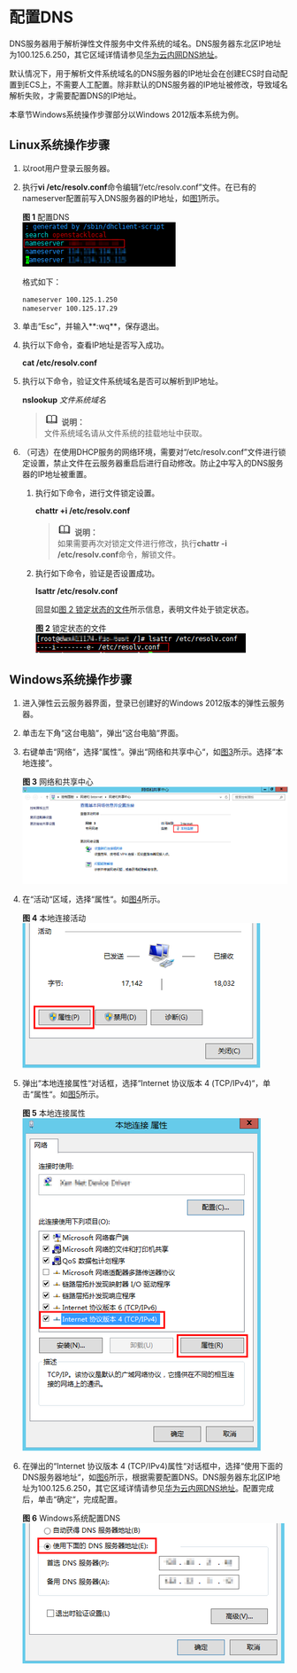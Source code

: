 # 配置DNS<a name="sfs_01_0038"></a>

DNS服务器用于解析弹性文件服务中文件系统的域名。DNS服务器东北区IP地址为100.125.6.250，其它区域详情请参见[华为云内网DNS地址](https://support.huaweicloud.com/dns_faq/dns_faq_002.html)。

默认情况下，用于解析文件系统域名的DNS服务器的IP地址会在创建ECS时自动配置到ECS上，不需要人工配置。除非默认的DNS服务器的IP地址被修改，导致域名解析失败，才需要配置DNS的IP地址。

本章节Windows系统操作步骤部分以Windows 2012版本系统为例。

## Linux系统操作步骤<a name="section60237810114859"></a>

1.  以root用户登录云服务器。
2.  <a name="li13553756203149"></a>执行**vi /etc/resolv.conf**命令编辑“/etc/resolv.conf”文件。在已有的nameserver配置前写入DNS服务器的IP地址，如[图1](#fig3735131720121)所示。

    **图 1**  配置DNS<a name="fig3735131720121"></a>  
    ![](figures/配置DNS.png "配置DNS")

    格式如下：

    ```
    nameserver 100.125.1.250
    nameserver 100.125.17.29
    ```

3.  单击“Esc”，并输入**:wq**，保存退出。
4.  执行以下命令，查看IP地址是否写入成功。

    **cat /etc/resolv.conf**

5.  执行以下命令，验证文件系统域名是否可以解析到IP地址。

    **nslookup** _文件系统域名_

    >![](public_sys-resources/icon-note.gif) **说明：**   
    >文件系统域名请从文件系统的挂载地址中获取。  

6.  （可选）在使用DHCP服务的网络环境，需要对“/etc/resolv.conf”文件进行锁定设置，禁止文件在云服务器重启后进行自动修改。防止[2](#li13553756203149)中写入的DNS服务器的IP地址被重置。
    1.  执行如下命令，进行文件锁定设置。

        **chattr +i /etc/resolv.conf**

        >![](public_sys-resources/icon-note.gif) **说明：**   
        >如果需要再次对锁定文件进行修改，执行**chattr -i /etc/resolv.conf**命令，解锁文件。  

    2.  执行如下命令，验证是否设置成功。

        **lsattr /etc/resolv.conf**

        回显如[图 2 锁定状态的文件](#fig46855620155120)所示信息，表明文件处于锁定状态。

        **图 2**  锁定状态的文件<a name="fig46855620155120"></a>  
        ![](figures/锁定状态的文件.png "锁定状态的文件")



## Windows系统操作步骤<a name="section75976550455"></a>

1.  进入弹性云云服务器界面，登录已创建好的Windows 2012版本的弹性云服务器。
2.  单击左下角“这台电脑“，弹出“这台电脑“界面。
3.  右键单击“网络“，选择“属性“。弹出“网络和共享中心“，如[图3](#fig11811485719)所示。选择“本地连接“。

    **图 3**  网络和共享中心<a name="fig11811485719"></a>  
    ![](figures/网络和共享中心.png "网络和共享中心")

4.  在“活动“区域，选择“属性“。如[图4](#fig18980173031015)所示。

    **图 4**  本地连接活动<a name="fig18980173031015"></a>  
    ![](figures/本地连接活动.png "本地连接活动")

5.  弹出“本地连接属性“对话框，选择“Internet 协议版本 4 \(TCP/IPv4\)“，单击“属性“。如[图5](#fig146301518171620)所示。

    **图 5**  本地连接属性<a name="fig146301518171620"></a>  
    ![](figures/本地连接属性.png "本地连接属性")

6.  在弹出的“Internet 协议版本 4 \(TCP/IPv4\)属性“对话框中，选择“使用下面的DNS服务器地址“，如[图6](#fig82464042713)所示，根据需要配置DNS。DNS服务器东北区IP地址为100.125.6.250，其它区域详情请参见[华为云内网DNS地址](https://support.huaweicloud.com/dns_faq/dns_faq_002.html)。配置完成后，单击“确定“，完成配置。

    **图 6**  Windows系统配置DNS<a name="fig82464042713"></a>  
    ![](figures/Windows系统配置DNS.png "Windows系统配置DNS")


